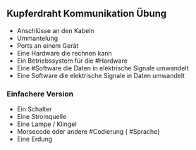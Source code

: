 ## Kupferdraht Kommunikation Übung
* Anschlüsse an den Kabeln
* Ummantelung
* Ports an einem Gerät
* Eine Hardware die rechnen kann
* Ein Betriebssystem für die #Hardware
* Eine #Software die Daten in elektrische Signale umwandelt
* Eine Software die elektrische Signale in Daten umwandelt

### Einfachere Version
* Ein Schalter
* Eine Stromquelle
* Eine Lampe / Klingel
* Morsecode oder andere #Codierung ( #Sprache)
* Eine Erdung


